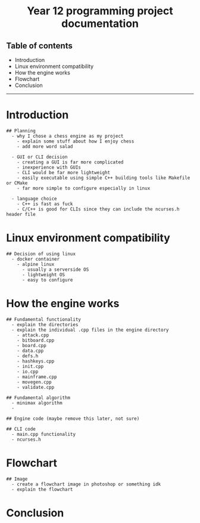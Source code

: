 <h1 align="center">Year 12 programming project documentation</h1>

## Table of contents

* Introduction
* Linux environment compatibility
* How the engine works
* Flowchart
* Conclusion

---

# Introduction
    ## Planning
      - why I chose a chess engine as my project
        - explain some stuff about how I enjoy chess
        - add more word salad

      - GUI or CLI decision
        - creating a GUI is far more complicated
        - inexperience with GUIs
        - CLI would be far more lightweight
        - easily executable using simple C++ building tools like Makefile or CMake
        - far more simple to configure especially in linux

      - language choice
        - C++ is fast as fuck
        - C/C++ is good for CLIs since they can include the ncurses.h header file 

# Linux environment compatibility
    ## Decision of using linux
      - docker container
        - alpine linux
          - usually a serverside OS
          - lightweight OS
          - easy to configure

# How the engine works
    ## Fundamental functionality
      - explain the directories
      - explain the individual .cpp files in the engine directory
        - attack.cpp
        - bitboard.cpp
        - board.cpp
        - data.cpp
        - defs.h
        - hashkeys.cpp
        - init.cpp
        - io.cpp
        - mainframe.cpp
        - movegen.cpp
        - validate.cpp

    ## Fundamental algorithm
      - minimax algorithm
      - 

    ## Engine code (maybe remove this later, not sure)

    ## CLI code
      - main.cpp functionality
      - ncurses.h

# Flowchart
    ## Image
      - create a flowchart image in photoshop or something idk
      - explain the flowchart

# Conclusion
